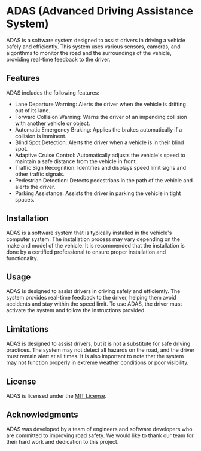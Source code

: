# ADAS (Advanced Driving Assistance System)

ADAS is a software system designed to assist drivers in driving a vehicle safely and efficiently. This system uses various sensors, cameras, and algorithms to monitor the road and the surroundings of the vehicle, providing real-time feedback to the driver.

## Features

ADAS includes the following features:

- Lane Departure Warning: Alerts the driver when the vehicle is drifting out of its lane.
- Forward Collision Warning: Warns the driver of an impending collision with another vehicle or object.
- Automatic Emergency Braking: Applies the brakes automatically if a collision is imminent.
- Blind Spot Detection: Alerts the driver when a vehicle is in their blind spot.
- Adaptive Cruise Control: Automatically adjusts the vehicle's speed to maintain a safe distance from the vehicle in front.
- Traffic Sign Recognition: Identifies and displays speed limit signs and other traffic signals.
- Pedestrian Detection: Detects pedestrians in the path of the vehicle and alerts the driver.
- Parking Assistance: Assists the driver in parking the vehicle in tight spaces.

## Installation

ADAS is a software system that is typically installed in the vehicle's computer system. The installation process may vary depending on the make and model of the vehicle. It is recommended that the installation is done by a certified professional to ensure proper installation and functionality.

## Usage

ADAS is designed to assist drivers in driving safely and efficiently. The system provides real-time feedback to the driver, helping them avoid accidents and stay within the speed limit. To use ADAS, the driver must activate the system and follow the instructions provided.

## Limitations

ADAS is designed to assist drivers, but it is not a substitute for safe driving practices. The system may not detect all hazards on the road, and the driver must remain alert at all times. It is also important to note that the system may not function properly in extreme weather conditions or poor visibility.

## License

ADAS is licensed under the [MIT License](https://opensource.org/licenses/MIT). 

## Acknowledgments

ADAS was developed by a team of engineers and software developers who are committed to improving road safety. We would like to thank our team for their hard work and dedication to this project.
